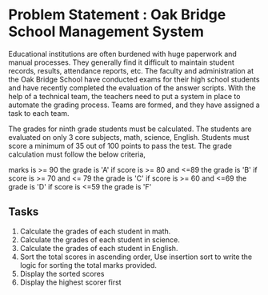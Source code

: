 # Problem Statement : Oak Bridge School Management System

Educational institutions are often burdened with huge paperwork and manual processes. 
They generally find it difficult to maintain student records, results, attendance reports, etc. 
The faculty and administration at the Oak Bridge School have conducted exams for their high 
school students and have recently completed the evaluation of the answer scripts. With the help of a 
technical team,  the teachers need to put a system in place to automate the grading process. 
Teams are formed, and they have assigned a task to each team.

The grades for  ninth grade students must be calculated.
The students are evaluated on only 3 core subjects, math, science, English.
Students must score a minimum of 35 out of 100 points to pass the test.
The grade calculation must follow the below criteria,

marks is >= 90 the grade is 'A' 
if score is >= 80 and <=89 the grade is 'B' 
if score is  >= 70 and <= 79 the grade is 'C'
if score is >= 60  and <=69 the grade is 'D' 
if score is <=59 the grade is 'F' 

## Tasks

1. Calculate the grades of each student in math.
2. Calculate the grades of each student in science.
3. Calculate the grades of each student in English.
4. Sort the total scores in ascending order, Use insertion sort to write the logic for sorting the total marks provided.
5. Display the sorted scores
6. Display the highest scorer first
